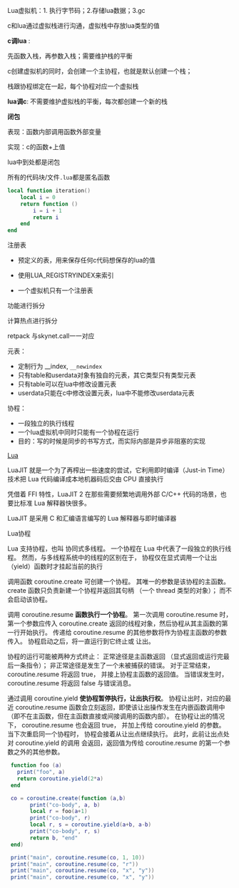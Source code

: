Lua虚拟机：1. 执行字节码；2.存储lua数据；3.gc



c和lua通过虚拟栈进行沟通，虚拟栈中存放lua类型的值

**c调lua** :

先函数入栈，再参数入栈；需要维护栈的平衡

c创建虚拟机的同时，会创建一个主协程，也就是默认创建一个栈；

栈跟协程绑定在一起，每个协程对应一个虚拟栈

**lua调c**:  不需要维护虚拟栈的平衡，每次都创建一个新的栈



**闭包**

表现：函数内部调用函数外部变量

实现：c的函数+上值

lua中到处都是闭包

所有的代码块/文件`.lua`都是匿名函数

```lua
local function iteration()
    local i = 0
    return function ()
        i = i + 1
        return i
    end
end


```



注册表

- 预定义的表，用来保存任何c代码想保存的lua的值

- 使用LUA_REGISTRYINDEX来索引
- 一个虚拟机只有一个注册表



功能进行拆分

计算热点进行拆分

retpack 与skynet.call一一对应



元表：

- 定制行为 __index, `__newindex`
- 只有table和userdata对象有独自的元表，其它类型只有类型元表
- 只有table可以在lua中修改设置元表
- userdata只能在c中修改设置元表，lua中不能修改userdata元表



协程：

- 一段独立的执行线程
- 一个lua虚拟机中同时只能有一个协程在运行
- 目的：写的时候是同步的书写方式，而实际内部是异步非阻塞的实现



[Lua](https://moonbingbing.gitbooks.io/openresty-best-practices/content/lua/brief.html)

LuaJIT 就是一个为了再榨出一些速度的尝试，它利用即时编译（Just-in Time）技术把 Lua 代码编译成本地机器码后交由 CPU 直接执行

凭借着 FFI 特性，LuaJIT 2 在那些需要频繁地调用外部 C/C++ 代码的场景，也要比标准 Lua 解释器快很多。

LuaJIT 是采用 C 和汇编语言编写的 Lua 解释器与即时编译器



Lua协程

Lua 支持协程，也叫 协同式多线程。 一个协程在 Lua 中代表了一段独立的执行线程。 然而，与多线程系统中的线程的区别在于， 协程仅在显式调用一个让出（yield）函数时才挂起当前的执行

调用函数 coroutine.create 可创建一个协程。 其唯一的参数是该协程的主函数。 create 函数只负责新建一个协程并返回其句柄 （一个 thread 类型的对象）； 而不会启动该协程。

调用 coroutine.resume **函数执行一个协程**。 第一次调用 coroutine.resume 时，第一个参数应传入 coroutine.create 返回的线程对象，然后协程从其主函数的第一行开始执行。 传递给 coroutine.resume 的其他参数将作为协程主函数的参数传入。 协程启动之后，将一直运行到它终止或 让出。

协程的运行可能被两种方式终止： 正常途径是主函数返回 （显式返回或运行完最后一条指令）； 非正常途径是发生了一个未被捕获的错误。 对于正常结束， coroutine.resume 将返回 true， 并接上协程主函数的返回值。 当错误发生时， coroutine.resume 将返回 false 与错误消息。

通过调用 coroutine.yield **使协程暂停执行，让出执行权**。 协程让出时，对应的最近 coroutine.resume 函数会立刻返回，即使该让出操作发生在内嵌函数调用中 （即不在主函数，但在主函数直接或间接调用的函数内部）。 在协程让出的情况下， coroutine.resume 也会返回 true， 并加上传给 coroutine.yield 的参数。 当下次重启同一个协程时， 协程会接着从让出点继续执行。 此时，此前让出点处对 coroutine.yield 的调用 会返回，返回值为传给 coroutine.resume 的第一个参数之外的其他参数。

```lua
 function foo (a)
   print("foo", a)
   return coroutine.yield(2*a)
 end

 co = coroutine.create(function (a,b)
       print("co-body", a, b)
       local r = foo(a+1)
       print("co-body", r)
       local r, s = coroutine.yield(a+b, a-b)
       print("co-body", r, s)
       return b, "end"
 end)

 print("main", coroutine.resume(co, 1, 10))
 print("main", coroutine.resume(co, "r"))
 print("main", coroutine.resume(co, "x", "y"))
 print("main", coroutine.resume(co, "x", "y"))
```

